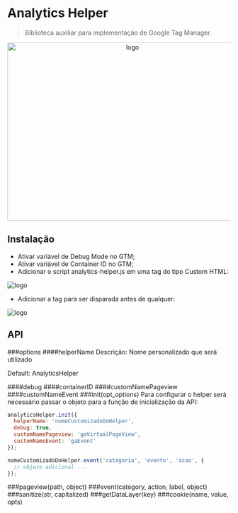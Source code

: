 # Analytics Helper

> Biblioteca auxiliar para implementação de Google Tag Manager.

<p align="center">
  <img src="http://bucket.dp6.io/dp6/analytics-helper/helper-00.png" alt="logo" width="549" height="403"/>
</p>

## Instalação
- Ativar variável de Debug Mode no GTM;
- Ativar variável de Container ID no GTM;
- Adicionar o script analytics-helper.js em uma tag do tipo Custom HTML:
<img src="http://bucket.dp6.io/dp6/analytics-helper/helper-01.png" alt="logo" />

- Adicionar a tag para ser disparada antes de qualquer:
<img src="http://bucket.dp6.io/dp6/analytics-helper/helper-02.png" alt="logo" />

<br/>

## API
###options
####helperName
Descrição: Nome personalizado que será utilizado 

Default: AnalyticsHelper


####debug
####containerID
####customNamePageview
####customNameEvent
###init(opt_options)
Para configurar o helper será necessário passar o objeto para a função de inicialização da API:

```js
analyticsHelper.init({
  helperName: 'nomeCustomizadoDoHelper',
  debug: true,
  customNamePageview: 'gaVirtualPageView',
  customNameEvent: 'gaEvent'
});

nomeCustomizadoDoHelper.event('categoria', 'evento', 'acao', {
  // objeto adicional ...
});
``` 
###pageview(path, object)
###event(category, action, label, object)
###sanitize(str, capitalized)
###getDataLayer(key)
###cookie(name, value, opts)

<br/>
